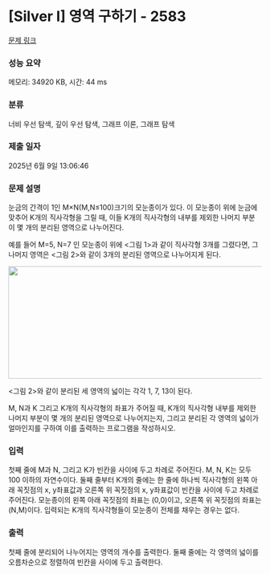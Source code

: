# [Silver I] 영역 구하기 - 2583 

[문제 링크](https://www.acmicpc.net/problem/2583) 

### 성능 요약

메모리: 34920 KB, 시간: 44 ms

### 분류

너비 우선 탐색, 깊이 우선 탐색, 그래프 이론, 그래프 탐색

### 제출 일자

2025년 6월 9일 13:06:46

### 문제 설명

<p>눈금의 간격이 1인 M×N(M,N≤100)크기의 모눈종이가 있다. 이 모눈종이 위에 눈금에 맞추어 K개의 직사각형을 그릴 때, 이들 K개의 직사각형의 내부를 제외한 나머지 부분이 몇 개의 분리된 영역으로 나누어진다.</p>

<p>예를 들어 M=5, N=7 인 모눈종이 위에 <그림 1>과 같이 직사각형 3개를 그렸다면, 그 나머지 영역은 <그림 2>와 같이 3개의 분리된 영역으로 나누어지게 된다.</p>

<p style="text-align: center;"><img alt="" src="https://www.acmicpc.net/upload/images/zzJD2aQyF5Rm4IlOt.png" style="height:224px; width:589px"></p>

<p><그림 2>와 같이 분리된 세 영역의 넓이는 각각 1, 7, 13이 된다.</p>

<p>M, N과 K 그리고 K개의 직사각형의 좌표가 주어질 때, K개의 직사각형 내부를 제외한 나머지 부분이 몇 개의 분리된 영역으로 나누어지는지, 그리고 분리된 각 영역의 넓이가 얼마인지를 구하여 이를 출력하는 프로그램을 작성하시오.</p>

### 입력 

 <p>첫째 줄에 M과 N, 그리고 K가 빈칸을 사이에 두고 차례로 주어진다. M, N, K는 모두 100 이하의 자연수이다. 둘째 줄부터 K개의 줄에는 한 줄에 하나씩 직사각형의 왼쪽 아래 꼭짓점의 x, y좌표값과 오른쪽 위 꼭짓점의 x, y좌표값이 빈칸을 사이에 두고 차례로 주어진다. 모눈종이의 왼쪽 아래 꼭짓점의 좌표는 (0,0)이고, 오른쪽 위 꼭짓점의 좌표는(N,M)이다. 입력되는 K개의 직사각형들이 모눈종이 전체를 채우는 경우는 없다.</p>

### 출력 

 <p>첫째 줄에 분리되어 나누어지는 영역의 개수를 출력한다. 둘째 줄에는 각 영역의 넓이를 오름차순으로 정렬하여 빈칸을 사이에 두고 출력한다.</p>

